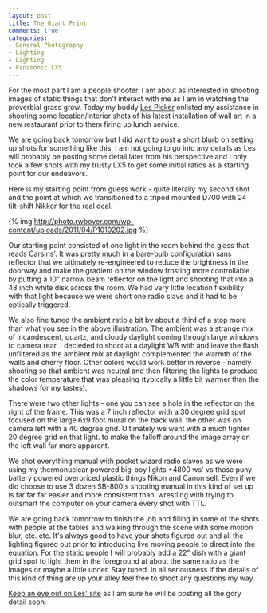 ```yaml
---
layout: post
title: The Giant Print
comments: true
categories:
- General Photography
- Lighting
- Lighting
- Panasonic LX5
---
```

For the most part I am a people shooter. I am about as interested in shooting images of static things that don't interact with me as I am in watching the proverbial grass grow. Today my buddy <a href="http://blog.lesterpickerphoto.com/">Les Picker</a> enlisted my assistance in shooting some location/interior shots of his latest installation of wall art in a new restaurant prior to them firing up lunch service.

We are going back tomorrow but I did want to post a short blurb on setting up shots for something like this. I am not going to go into any details as Les will probably be posting some detail later from his perspective and I only took a few shots with my trusty LX5 to get some initial ratios as a starting point for our endeavors.

Here is my starting point from guess work - quite literally my second shot and the point at which we transitioned to a tripod mounted D700 with 24 tilt-shift Nikkor for the real deal.

{% img http://photo.rwboyer.com/wp-content/uploads/2011/04/P1010202.jpg %}

Our starting point consisted of one light in the room behind the glass that reads Carsins'. It was pretty much in a bare-bulb configuration sans reflector that we ultimately re-engineered to reduce the brightness in the doorway and make the gradient on the window frosting more controllable   by putting a 10" narrow beam reflector on the light and shooting that into a 48 inch white disk across the room. We had very little location flexibility with that light because we were short one radio slave and it had to be optically triggered.

We also fine tuned the ambient ratio a bit by about a third of a stop more than what you see in the above illustration. The ambient was a strange mix of incandescent, quartz, and cloudy daylight coming through large windows to camera rear. I decieded to shoot at a daylight WB with and leave the flash unfiltered as the ambient mix at daylight complemented the warmth of the walls and cherry floor. Other colors would work better in reverse - namely shooting so that ambient was neutral and then filtering the lights to produce the color temperature that was pleasing (typically a little bit warmer than the shadows for my tastes).

There were two other lights - one you can see a hole in the reflector on the right of the frame. This was a 7 inch reflector with a 30 degree grid spot focused on the large 6x9 foot mural on the back wall. the other was on camera left with a 40 degree grid. Ultimately we went with a much tighter 20 degree grid on that light. to make the falloff around the image array on the left wall far more apparent.

We shot everything manual with pocket wizard radio slaves as we were using my thermonuclear powered big-boy lights *4800 ws' vs those puny battery powered overpriced plastic things Nikon and Canon sell. Even if we did choose to use 3 dozen SB-800's shooting manual in this kind of set up is far far far easier and more consistent than  wrestling with trying to outsmart the computer on your camera every shot with TTL.

We are going back tomorrow to finish the job and filling in some of the shots with people at the tables and walking through the scene with some motion blur, etc. etc. It's always good to have your shots figured out and all the lighting figured out prior to introducing live moving people to direct into the equation. For the static people I will probably add a 22" dish with a giant grid spot to light them in the foreground at about the same ratio as the images or maybe a little under. Stay tuned. In all seriousness if the details of this kind of thing are up your alley feel free to shoot any questions my way.

<a href="http://blog.lesterpickerphoto.com/">Keep an eye out on Les' site</a> as I am sure he will be posting all the gory detail soon.